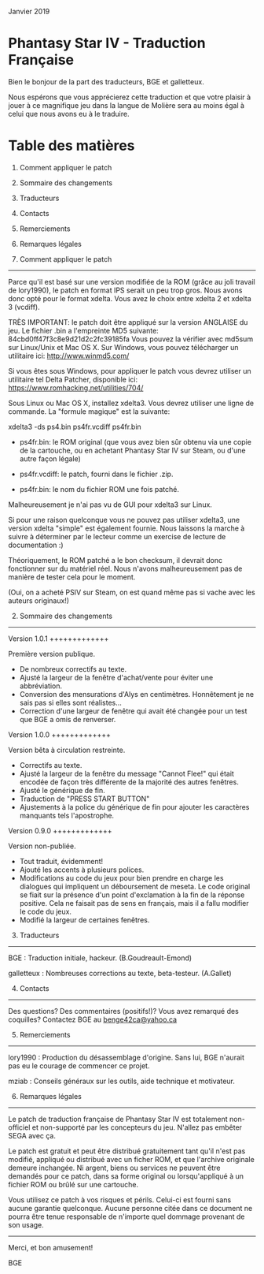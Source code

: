 Janvier 2019

Phantasy Star IV - Traduction Française
=======================================

Bien le bonjour de la part des traducteurs, BGE et galletteux.

Nous espérons que vous apprécierez cette traduction et que
votre plaisir à jouer à ce magnifique jeu dans la langue
de Molière sera au moins égal à celui que nous avons eu à
le traduire.

Table des matières
==================

1. Comment appliquer le patch
2. Sommaire des changements
3. Traducteurs
4. Contacts
5. Remerciements
6. Remarques légales


1. Comment appliquer le patch
-----------------------------

Parce qu'il est basé sur une version modifiée de la ROM
(grâce au joli travail de lory1990), le patch en format
IPS serait un peu trop gros. Nous avons donc opté pour
le format xdelta. Vous avez le choix entre xdelta 2 et
xdelta 3 (vcdiff).

TRÈS IMPORTANT: le patch doit être appliqué sur la 
version ANGLAISE du jeu. Le fichier .bin a l'empreinte
MD5 suivante: 84cbd0ff47f3c8e9d21d2c2fc39185fa
Vous pouvez la vérifier avec md5sum sur Linux/Unix et
Mac OS X. Sur Windows, vous pouvez télécharger un
utilitaire ici: http://www.winmd5.com/

Si vous êtes sous Windows, pour appliquer le patch vous
devrez utiliser un utilitaire tel Delta Patcher,
disponible ici: https://www.romhacking.net/utilities/704/

Sous Linux ou Mac OS X, installez xdelta3. Vous devrez
utiliser une ligne de commande. La "formule magique"
est la suivante:

xdelta3 -ds ps4.bin ps4fr.vcdiff ps4fr.bin

* ps4fr.bin: le ROM original (que vous avez bien sûr
  obtenu via une copie de la cartouche, ou en achetant
  Phantasy Star IV sur Steam, ou d'une autre façon
  légale)

* ps4fr.vcdiff: le patch, fourni dans le fichier .zip.

* ps4fr.bin: le nom du fichier ROM une fois patché.

Malheureusement je n'ai pas vu de GUI pour xdelta3 sur
Linux.

Si pour une raison quelconque vous ne pouvez pas
utiliser xdelta3, une version xdelta "simple" est
également fournie. Nous laissons la marche à suivre à
déterminer par le lecteur comme un exercise de lecture
de documentation :)

Théoriquement, le ROM patché a le bon checksum, il
devrait donc fonctionner sur du matériel réel. Nous
n'avons malheureusement pas de manière de tester cela
pour le moment.

(Oui, on a acheté PSIV sur Steam, on est quand
même pas si vache avec les auteurs originaux!)


2. Sommaire des changements
---------------------------

Version 1.0.1
+++++++++++++

Première version publique.

- De nombreux correctifs au texte.
- Ajusté la largeur de la fenêtre d'achat/vente pour
  éviter une abbréviation.
- Conversion des mensurations d'Alys en centimètres.
  Honnêtement je ne sais pas si elles sont réalistes...
- Correction d'une largeur de fenêtre qui avait été
  changée pour un test que BGE a omis de renverser.

Version 1.0.0
+++++++++++++

Version bêta à circulation restreinte.

- Correctifs au texte.
- Ajusté la largeur de la fenêtre du message
  "Cannot Flee!" qui était encodée de façon très
  différente de la majorité des autres fenêtres.
- Ajusté le générique de fin.
- Traduction de "PRESS START BUTTON"
- Ajustements à la police du générique de fin pour
  ajouter les caractères manquants tels l'apostrophe.

Version 0.9.0
+++++++++++++

Version non-publiée.

- Tout traduit, évidemment!
- Ajouté les accents à plusieurs polices.
- Modifications au code du jeux pour bien prendre
  en charge les dialogues qui impliquent un déboursement
  de meseta. Le code original se fiait sur la présence
  d'un point d'exclamation à la fin de la réponse positive.
  Cela ne faisait pas de sens en français, mais il a
  fallu modifier le code du jeux.
- Modifié la largeur de certaines fenêtres.


3. Traducteurs
--------------

BGE        : Traduction initiale, hackeur.
(B.Goudreault-Emond)

galletteux : Nombreuses corrections au texte, beta-testeur.
(A.Gallet)


4. Contacts
-----------

Des questions? Des commentaires (positifs!)? Vous avez
remarqué des coquilles? Contactez BGE au benge42ca@yahoo.ca


5. Remerciements
----------------

lory1990   : Production du désassemblage d'origine.
             Sans lui, BGE n'aurait pas eu le courage
             de commencer ce projet.

mziab      : Conseils généraux sur les outils, aide
             technique et motivateur.


6. Remarques légales
--------------------

Le patch de traduction française de Phantasy Star IV
est totalement non-officiel et non-supporté par les
concepteurs du jeu. N'allez pas embêter SEGA avec ça.

Le patch est gratuit et peut être distribué gratuitement
tant qu'il n'est pas modifié, appliqué ou distribué avec
un ficher ROM, et que l'archive originale demeure inchangée.
Ni argent, biens ou services ne peuvent être demandés pour
ce patch, dans sa forme original ou lorsqu'appliqué à
un fichier ROM ou brûlé sur une cartouche.

Vous utilisez ce patch à vos risques et périls. Celui-ci
est fourni sans aucune garantie quelconque. Aucune personne
citée dans ce document ne pourra être tenue responsable
de n'importe quel dommage provenant de son usage.


------------------

Merci, et bon amusement!

BGE
